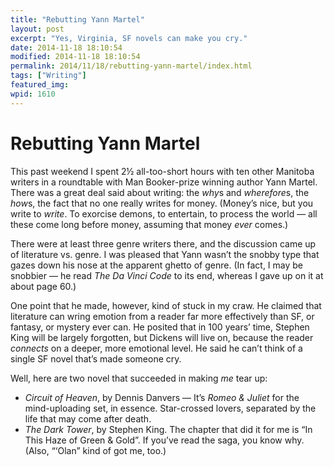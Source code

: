 ```yaml
---
title: "Rebutting Yann Martel"
layout: post
excerpt: "Yes, Virginia, SF novels can make you cry."
date: 2014-11-18 18:10:54
modified: 2014-11-18 18:10:54
permalink: 2014/11/18/rebutting-yann-martel/index.html
tags: ["Writing"]
featured_img: 
wpid: 1610
---
```


# Rebutting Yann Martel

This past weekend I spent 2½ all-too-short hours with ten other Manitoba writers in a roundtable with Man Booker-prize winning author Yann Martel. There was a great deal said about writing: the *why*s and *wherefore*s, the *how*s, the fact that no one really writes for money. (Money’s nice, but you write to *write*. To exorcise demons, to entertain, to process the world — all these come long before money, assuming that money *ever* comes.)

There were at least three genre writers there, and the discussion came up of literature vs. genre. I was pleased that Yann wasn’t the snobby type that gazes down his nose at the apparent ghetto of genre. (In fact, I may be snobbier — he read *The Da Vinci Code* to its end, whereas I gave up on it at about page 60.)

One point that he made, however, kind of stuck in my craw. He claimed that literature can wring emotion from a reader far more effectively than SF, or fantasy, or mystery ever can. He posited that in 100 years’ time, Stephen King will be largely forgotten, but Dickens will live on, because the reader *connects* on a deeper, more emotional level. He said he can’t think of a single SF novel that’s made someone cry.

Well, here are two novel that succeeded in making *me* tear up:

- *Circuit of Heaven*, by Dennis Danvers — It’s *Romeo &amp; Juliet* for the mind-uploading set, in essence. Star-crossed lovers, separated by the life that may come after death.
- *The Dark Tower*, by Stephen King. The chapter that did it for me is “In This Haze of Green &amp; Gold”. If you’ve read the saga, you know why. (Also, “‘Olan” kind of got me, too.)

<div class="tumblr-post" data-did="da39a3ee5e6b4b0d3255bfef95601890afd80709" data-href="https://embed.tumblr.com/embed/post/t:nFcxHhL9xyrkx7v7bWGA-A/23725103159/v2"><https://www.tumblr.com/myjetpack/23725103159></div><script async="" src="https://assets.tumblr.com/post.js?_v=38df9a6ca7436e6ca1b851b0543b9f51"></script>